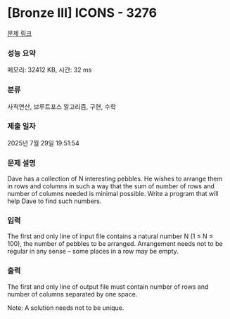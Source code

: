 # [Bronze III] ICONS - 3276 

[문제 링크](https://www.acmicpc.net/problem/3276) 

### 성능 요약

메모리: 32412 KB, 시간: 32 ms

### 분류

사칙연산, 브루트포스 알고리즘, 구현, 수학

### 제출 일자

2025년 7월 29일 19:51:54

### 문제 설명

<p>Dave has a collection of N interesting pebbles. He wishes to arrange them in rows and columns in such a way that the sum of number of rows and number of columns needed is minimal possible. Write a program that will help Dave to find such numbers. </p>

### 입력 

 <p>The first and only line of input file contains a natural number N (1 ≤ N ≤ 100), the number of pebbles to be arranged. Arrangement needs not to be regular in any sense – some places in a row may be empty.</p>

### 출력 

 <p>The first and only line of output file must contain number of rows and number of columns separated by one space.</p>

<p>Note: A solution needs not to be unique.</p>

